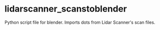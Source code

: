# lidarscanner_scanstoblender
Python script file for blender. Imports dots from Lidar Scanner's scan files.

